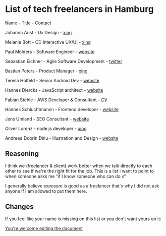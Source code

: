 # List of tech freelancers in Hamburg

Name - Title - Contact 

Johanna Aust - Ux Design - [xing](https://www.xing.com/profile/Johanna_Aust)

Melanie Bott - CD Interactive UX/UI - [xing](https://www.xing.com/profile/Melanie_Bott4)

Paul Mölders - Software Engineer - [website](https://www.p0wl.space/)

Sebastian Eichner - Agile Software Development - [twitter](https://twitter.com/stdout)

Bastian Peters - Product Manager - [xing](https://www.xing.com/profile/Bastian_Peters10)

Teresa Holfeld - Senior Android Dev - [website](https://teresaholfeld.com/)

Hannes Diercks - JavaScript architect - [website](https://xiphe.github.io/)

Fabian Stehle - AWS Developer & Consultant - [CV](cv.fstehle.com)

Hannes Schluchtmannn - Frontend developer - [website](https://hannesschluchtmann.com/)

Jens Umland - SEO Consultant - [website](http://jumland.de/)

Oliver Lorenz - node.js developer - [xing](https://www.xing.com/profile/Oliver_Lorenz29/cv)

Andreea Dobrin Dinu - Illustration and Design - [website](http://summerkidworks.com/)

## Reasoning

I think we (freelancer & client) work better when we talk directly to each other to see if we're the right fit for the job. This is a list I want to point to when someone asks me "if I know someone who can do x"

I generally believe exposure is good as a freelancer that's why I did not ask anyone if I am allowed to put them here. 

## Changes

If you feel like your name is missing on this list or you don't want yours on it:

[You're welcome editing the document](https://github.com/lassediercks/list-of-tech-freelancers-in-hamburg/edit/master/readme.md)


